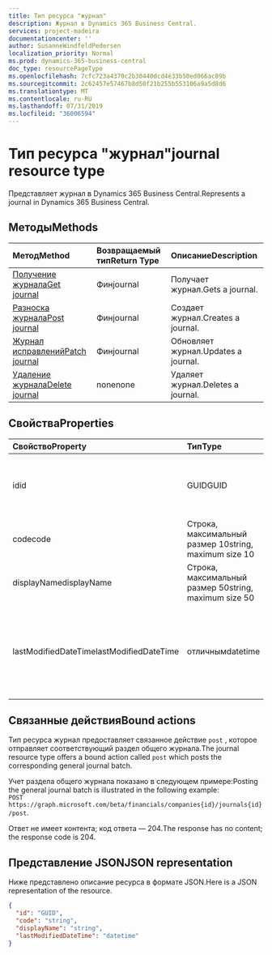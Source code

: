 ```yaml
---
title: Тип ресурса "журнал"
description: Журнал в Dynamics 365 Business Central.
services: project-madeira
documentationcenter: ''
author: SusanneWindfeldPedersen
localization_priority: Normal
ms.prod: dynamics-365-business-central
doc_type: resourcePageType
ms.openlocfilehash: 7cfc723a4370c2b30440dcd4e33b50ed066ac89b
ms.sourcegitcommit: 2c62457e57467b8d50f21b255b553106a9a5d8d6
ms.translationtype: MT
ms.contentlocale: ru-RU
ms.lasthandoff: 07/31/2019
ms.locfileid: "36006594"
---
```

# <a name="journal-resource-type"></a><span data-ttu-id="a0c5e-103">Тип ресурса "журнал"</span><span class="sxs-lookup"><span data-stu-id="a0c5e-103">journal resource type</span></span>
<span data-ttu-id="a0c5e-104">Представляет журнал в Dynamics 365 Business Central.</span><span class="sxs-lookup"><span data-stu-id="a0c5e-104">Represents a journal in Dynamics 365 Business Central.</span></span>

## <a name="methods"></a><span data-ttu-id="a0c5e-105">Методы</span><span class="sxs-lookup"><span data-stu-id="a0c5e-105">Methods</span></span>

| <span data-ttu-id="a0c5e-106">Метод</span><span class="sxs-lookup"><span data-stu-id="a0c5e-106">Method</span></span>                                            |<span data-ttu-id="a0c5e-107">Возвращаемый тип</span><span class="sxs-lookup"><span data-stu-id="a0c5e-107">Return Type</span></span>|<span data-ttu-id="a0c5e-108">Описание</span><span class="sxs-lookup"><span data-stu-id="a0c5e-108">Description</span></span>    |
|:--------------------------------------------------|:----------|:--------------|
|[<span data-ttu-id="a0c5e-109">Получение журнала</span><span class="sxs-lookup"><span data-stu-id="a0c5e-109">Get journal</span></span>](../api/dynamics-journal-get.md)      |<span data-ttu-id="a0c5e-110">Фин</span><span class="sxs-lookup"><span data-stu-id="a0c5e-110">journal</span></span>    |<span data-ttu-id="a0c5e-111">Получает журнал.</span><span class="sxs-lookup"><span data-stu-id="a0c5e-111">Gets a journal.</span></span>   |
|[<span data-ttu-id="a0c5e-112">Разноска журнала</span><span class="sxs-lookup"><span data-stu-id="a0c5e-112">Post journal</span></span>](../api/dynamics-create-journal.md)  |<span data-ttu-id="a0c5e-113">Фин</span><span class="sxs-lookup"><span data-stu-id="a0c5e-113">journal</span></span>    |<span data-ttu-id="a0c5e-114">Создает журнал.</span><span class="sxs-lookup"><span data-stu-id="a0c5e-114">Creates a journal.</span></span>|
|[<span data-ttu-id="a0c5e-115">Журнал исправлений</span><span class="sxs-lookup"><span data-stu-id="a0c5e-115">Patch journal</span></span>](../api/dynamics-journal-update.md) |<span data-ttu-id="a0c5e-116">Фин</span><span class="sxs-lookup"><span data-stu-id="a0c5e-116">journal</span></span>    |<span data-ttu-id="a0c5e-117">Обновляет журнал.</span><span class="sxs-lookup"><span data-stu-id="a0c5e-117">Updates a journal.</span></span>|
|[<span data-ttu-id="a0c5e-118">Удаление журнала</span><span class="sxs-lookup"><span data-stu-id="a0c5e-118">Delete journal</span></span>](../api/dynamics-journal-delete.md)|<span data-ttu-id="a0c5e-119">none</span><span class="sxs-lookup"><span data-stu-id="a0c5e-119">none</span></span>       |<span data-ttu-id="a0c5e-120">Удаляет журнал.</span><span class="sxs-lookup"><span data-stu-id="a0c5e-120">Deletes a journal.</span></span>|

## <a name="properties"></a><span data-ttu-id="a0c5e-121">Свойства</span><span class="sxs-lookup"><span data-stu-id="a0c5e-121">Properties</span></span>
| <span data-ttu-id="a0c5e-122">Свойство</span><span class="sxs-lookup"><span data-stu-id="a0c5e-122">Property</span></span>           | <span data-ttu-id="a0c5e-123">Тип</span><span class="sxs-lookup"><span data-stu-id="a0c5e-123">Type</span></span>                  |<span data-ttu-id="a0c5e-124">Описание</span><span class="sxs-lookup"><span data-stu-id="a0c5e-124">Description</span></span>                                           |
|:-------------------|:----------------------|:-----------------------------------------------------|
|<span data-ttu-id="a0c5e-125">id</span><span class="sxs-lookup"><span data-stu-id="a0c5e-125">id</span></span>                  |<span data-ttu-id="a0c5e-126">GUID</span><span class="sxs-lookup"><span data-stu-id="a0c5e-126">GUID</span></span>                   |<span data-ttu-id="a0c5e-127">Уникальный идентификатор журнала.</span><span class="sxs-lookup"><span data-stu-id="a0c5e-127">The unique ID of the journal.</span></span> <span data-ttu-id="a0c5e-128">Не редактируемые.</span><span class="sxs-lookup"><span data-stu-id="a0c5e-128">Non-editable.</span></span>           |
|<span data-ttu-id="a0c5e-129">code</span><span class="sxs-lookup"><span data-stu-id="a0c5e-129">code</span></span>                |<span data-ttu-id="a0c5e-130">Строка, максимальный размер 10</span><span class="sxs-lookup"><span data-stu-id="a0c5e-130">string, maximum size 10</span></span>| <span data-ttu-id="a0c5e-131">Код журнала.</span><span class="sxs-lookup"><span data-stu-id="a0c5e-131">The code of the journal.</span></span>                             |
|<span data-ttu-id="a0c5e-132">displayName</span><span class="sxs-lookup"><span data-stu-id="a0c5e-132">displayName</span></span>         |<span data-ttu-id="a0c5e-133">Строка, максимальный размер 50</span><span class="sxs-lookup"><span data-stu-id="a0c5e-133">string, maximum size 50</span></span>| <span data-ttu-id="a0c5e-134">Отображаемое имя журнала.</span><span class="sxs-lookup"><span data-stu-id="a0c5e-134">The display name of the journal.</span></span>                     |
|<span data-ttu-id="a0c5e-135">lastModifiedDateTime</span><span class="sxs-lookup"><span data-stu-id="a0c5e-135">lastModifiedDateTime</span></span>|<span data-ttu-id="a0c5e-136">отличным</span><span class="sxs-lookup"><span data-stu-id="a0c5e-136">datetime</span></span>               |<span data-ttu-id="a0c5e-137">Дата и время последнего изменения, внесенные в журнал.</span><span class="sxs-lookup"><span data-stu-id="a0c5e-137">The last datetime the journal was modified.</span></span> <span data-ttu-id="a0c5e-138">Только для чтения.</span><span class="sxs-lookup"><span data-stu-id="a0c5e-138">Read-Only.</span></span>|

## <a name="bound-actions"></a><span data-ttu-id="a0c5e-139">Связанные действия</span><span class="sxs-lookup"><span data-stu-id="a0c5e-139">Bound actions</span></span>
<span data-ttu-id="a0c5e-140">Тип ресурса журнал предоставляет связанное действие `post` , которое отправляет соответствующий раздел общего журнала.</span><span class="sxs-lookup"><span data-stu-id="a0c5e-140">The journal resource type offers a bound action called `post` which posts the corresponding general journal batch.</span></span>

<span data-ttu-id="a0c5e-141">Учет раздела общего журнала показано в следующем примере:</span><span class="sxs-lookup"><span data-stu-id="a0c5e-141">Posting the general journal batch is illustrated in the following example:</span></span>  
<span data-ttu-id="a0c5e-142">`POST https://graph.microsoft.com/beta/financials/companies{id}/journals{id}/post`.</span><span class="sxs-lookup"><span data-stu-id="a0c5e-142"></span></span>

<span data-ttu-id="a0c5e-143">Ответ не имеет контента; код ответа — 204.</span><span class="sxs-lookup"><span data-stu-id="a0c5e-143">The response has no content; the response code is 204.</span></span>

## <a name="json-representation"></a><span data-ttu-id="a0c5e-144">Представление JSON</span><span class="sxs-lookup"><span data-stu-id="a0c5e-144">JSON representation</span></span>

<span data-ttu-id="a0c5e-145">Ниже представлено описание ресурса в формате JSON.</span><span class="sxs-lookup"><span data-stu-id="a0c5e-145">Here is a JSON representation of the resource.</span></span>


```json
{
  "id": "GUID",
  "code": "string",
  "displayName": "string",
  "lastModifiedDateTime": "datetime"
}
```

